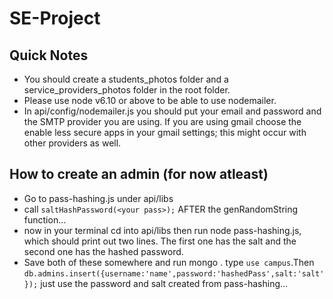 # SE-Project

## Quick Notes
* You should create a students_photos folder and a service_providers_photos folder in the root folder.
* Please use node v6.10 or above to be able to use nodemailer.
* In api/config/nodemailer.js you should put your email and password and the SMTP provider you are using. If you are using gmail choose the enable less secure apps in your gmail settings; this might occur with other providers as well. 

## How to create an admin (for now atleast)
* Go to pass-hashing.js under api/libs
* call `saltHashPassword(<your pass>);` AFTER the genRandomString function...
* now in your terminal cd into api/libs then run node pass-hashing.js, which should print out two lines. The first one has the salt and the second one has the hashed password.
* Save both of these somewhere and run mongo . type `use campus`.Then `db.admins.insert({username:'name',password:'hashedPass',salt:'salt'});` just use the password and salt created from pass-hashing...
